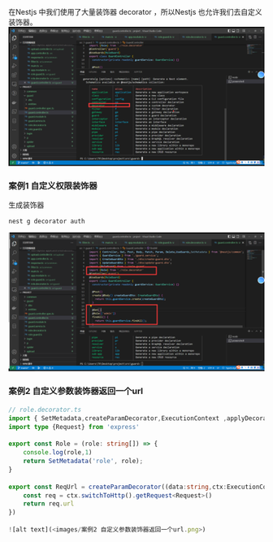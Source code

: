 在Nestjs 中我们使用了大量装饰器 decorator ，所以Nestjs 也允许我们去自定义装饰器。
![alt text](images/sh命令创建自定义装饰器.png)


###  案例1 自定义权限装饰器

生成装饰器 
```sh
nest g decorator auth
```
![alt text](<images/案例1 自定义权限装饰器.png>)


###  案例2 自定义参数装饰器返回一个url

``` ts
// role.decorator.ts
import { SetMetadata,createParamDecorator,ExecutionContext ,applyDecorators } from '@nestjs/common';
import type {Request} from 'express'
 
export const Role = (role: string[]) => {
    console.log(role,1)
    return SetMetadata('role', role);
}
 
export const ReqUrl = createParamDecorator((data:string,ctx:ExecutionContext)=>{
    const req = ctx.switchToHttp().getRequest<Request>()
    return req.url
})

![alt text](<images/案例2 自定义参数装饰器返回一个url.png>)